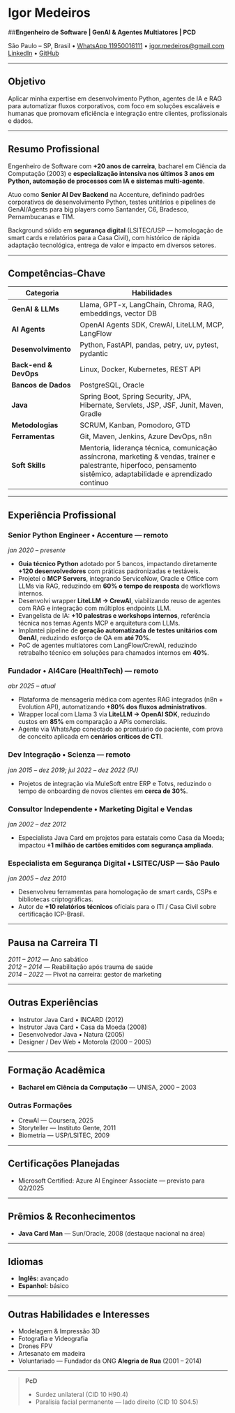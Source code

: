 # Igor Medeiros
##**Engenheiro de Software | GenAI & Agentes Multiatores | PCD**

São Paulo – SP, Brasil • [WhatsApp 11950016111](https://wa.me/5511950016111) • igor.medeiros@gmail.com  
[LinkedIn](https://linkedin.com/in/igormedeiros) • [GitHub](https://github.com/igormedeiros)

---

## Objetivo  
Aplicar minha expertise em desenvolvimento Python, agentes de IA e RAG para automatizar fluxos corporativos, com foco em soluções escaláveis e humanas que promovam eficiência e integração entre clientes, profissionais e dados.

---

## Resumo Profissional  
Engenheiro de Software com **+20 anos de carreira**, bacharel em Ciência da Computação (2003) e **especialização intensiva nos últimos 3 anos em Python, automação de processos com IA e sistemas multi-agente**.

Atuo como **Senior AI Dev Backend** na Accenture, definindo padrões corporativos de desenvolvimento Python, testes unitários e pipelines de GenAI/Agents para big players como Santander, C6, Bradesco, Pernambucanas e TIM.

Background sólido em **segurança digital** (LSITEC/USP — homologação de smart cards e relatórios para a Casa Civil), com histórico de rápida adaptação tecnológica, entrega de valor e impacto em diversos setores.

---

## Competências-Chave
| Categoria           | Habilidades |
|---------------------|-------------|
| **GenAI & LLMs**    | Llama, GPT-x, LangChain, Chroma, RAG, embeddings, vector DB |
| **AI Agents**       | OpenAI Agents SDK, CrewAI, LiteLLM, MCP, LangFlow |
| **Desenvolvimento** | Python, FastAPI, pandas, petry, uv, pytest, pydantic |
| **Back-end & DevOps** | Linux, Docker, Kubernetes, REST API |
| **Bancos de Dados** | PostgreSQL, Oracle |
| **Java**            | Spring Boot, Spring Security, JPA, Hibernate, Servlets, JSP, JSF, Junit, Maven, Gradle |
| **Metodologias**    | SCRUM, Kanban, Pomodoro, GTD |
| **Ferramentas**     | Git, Maven, Jenkins, Azure DevOps, n8n |
| **Soft Skills**     | Mentoria, liderança técnica, comunicação assíncrona, marketing & vendas, trainer e palestrante, hiperfoco, pensamento sistêmico, adaptabilidade e aprendizado contínuo |

---

## Experiência Profissional

### Senior Python Engineer • Accenture — remoto  
*jan 2020 – presente*
- **Guia técnico Python** adotado por 5 bancos, impactando diretamente **+120 desenvolvedores** com práticas padronizadas e testáveis.
- Projetei o **MCP Servers**, integrando ServiceNow, Oracle e Office com LLMs via RAG, reduzindo em **60% o tempo de resposta** de workflows internos.
- Desenvolvi wrapper **LiteLLM → CrewAI**, viabilizando reuso de agentes com RAG e integração com múltiplos endpoints LLM.
- Evangelista de IA: **+10 palestras e workshops internos**, referência técnica nos temas Agents MCP e arquitetura com LLMs.
- Implantei pipeline de **geração automatizada de testes unitários com GenAI**, reduzindo esforço de QA em **até 70%**.
- PoC de agentes multiatores com LangFlow/CrewAI, reduzindo retrabalho técnico em soluções para chamados internos em **40%**.

### Fundador • AI4Care (HealthTech) — remoto  
*abr 2025 – atual*
- Plataforma de mensageria médica com agentes RAG integrados (n8n + Evolution API), automatizando **+80% dos fluxos administrativos**.
- Wrapper local com Llama 3 via **LiteLLM → OpenAI SDK**, reduzindo custos em **85%** em comparação a APIs comerciais.
- Agente via WhatsApp conectado ao prontuário do paciente, com prova de conceito aplicada em **cenários críticos de CTI**.

### Dev Integração • Scienza — remoto  
*jan 2015 – dez 2019; jul 2022 – dez 2022 (PJ)*
- Projetos de integração via MuleSoft entre ERP e Totvs, reduzindo o tempo de onboarding de novos clientes em **cerca de 30%**.

### Consultor Independente • Marketing Digital e Vendas  
*jan 2002 – dez 2012*
- Especialista Java Card em projetos para estatais como Casa da Moeda; impactou **+1 milhão de cartões emitidos com segurança ampliada**.

### Especialista em Segurança Digital • LSITEC/USP — São Paulo  
*jan 2005 – dez 2010*
- Desenvolveu ferramentas para homologação de smart cards, CSPs e bibliotecas criptográficas.
- Autor de **+10 relatórios técnicos** oficiais para o ITI / Casa Civil sobre certificação ICP-Brasil.

---

## Pausa na Carreira TI  
*2011 – 2012* — Ano sabático  
*2012 – 2014* — Reabilitação após trauma de saúde  
*2014 – 2022* — Pivot na carreira: gestor de marketing

---

## Outras Experiências
- Instrutor Java Card • INCARD (2012)  
- Instrutor Java Card • Casa da Moeda (2008)  
- Desenvolvedor Java • Natura (2005)  
- Designer / Dev Web • Motorola (2000 – 2005)

---

## Formação Acadêmica
- **Bacharel em Ciência da Computação** — UNISA, 2000 – 2003

### Outras Formações
- CrewAI — Coursera, 2025  
- Storyteller — Instituto Gente, 2011  
- Biometria — USP/LSITEC, 2009  

---

## Certificações Planejadas
- Microsoft Certified: Azure AI Engineer Associate — previsto para Q2/2025

---

## Prêmios & Reconhecimentos
- **Java Card Man** — Sun/Oracle, 2008 (destaque nacional na área)

---

## Idiomas
- **Inglês:** avançado  
- **Espanhol:** básico  

---

## Outras Habilidades e Interesses
- Modelagem & Impressão 3D  
- Fotografia e Videografia  
- Drones FPV  
- Artesanato em madeira  
- Voluntariado — Fundador da ONG **Alegria de Rua** (2001 – 2014)

---

> **PcD**  
> - Surdez unilateral (CID 10 H90.4)  
> - Paralisia facial permanente — lado direito (CID 10 S04.5)

